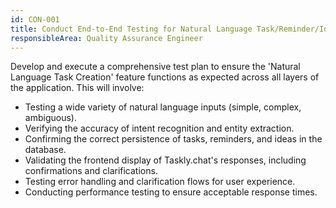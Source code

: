 ```yaml
---
id: CON-001
title: Conduct End-to-End Testing for Natural Language Task/Reminder/Idea Creation
responsibleArea: Quality Assurance Engineer
---
```

Develop and execute a comprehensive test plan to ensure the 'Natural Language Task Creation' feature functions as expected across all layers of the application. This will involve:
*   Testing a wide variety of natural language inputs (simple, complex, ambiguous).
*   Verifying the accuracy of intent recognition and entity extraction.
*   Confirming the correct persistence of tasks, reminders, and ideas in the database.
*   Validating the frontend display of Taskly.chat's responses, including confirmations and clarifications.
*   Testing error handling and clarification flows for user experience.
*   Conducting performance testing to ensure acceptable response times.